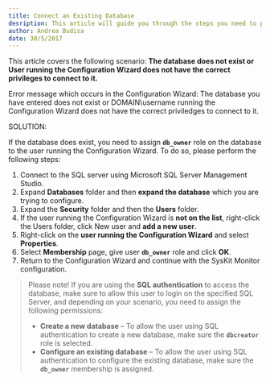 ```yaml
---
title: Connect an Existing Database
desription: This article will guide you through the steps you need to perform to allow the user running the Configuration Wizard to configure the existing database and the service account.
author: Andrea Budisa
date: 30/5/2017
---
```

This article covers the following scenario: __The database does not exist or User running the Configuration Wizard does not have the correct privileges to connect to it.__

Error message which occurs in the Configuration Wizard: The database you have entered does not exist or DOMAIN\username running the Configuration Wizard does not have the correct priviledges to connect to it.

SOLUTION:

If the database does exist, you need to assign __`db_owner`__ role on the database to the user running the Configuration Wizard. To do so, please perform the following steps:

1. Connect to the SQL server using Microsoft SQL Server Management Studio.
2. Expand __Databases__ folder and then __expand the database__ which you are trying to configure.
3. Expand the __Security__ folder and then the __Users__ folder.
4. If the user running the Configuration Wizard is __not on the list__, right-click the Users folder, click New user and __add a new user__.
5. Right-click on the __user running the Configuration Wizard__ and select __Properties__.
6. Select __Membership__ page, give user __`db_owner`__ role and click __OK__.
7. Return to the Configuration Wizard and continue with the SysKit Monitor configuration.

> Please note! If you are using the __SQL authentication__ to access the database, make sure to allow this user to login on the specified SQL Server, and depending on your scenario, you need to assign the following permissions:
> + __Create a new database__ – To allow the user using SQL authentication to create a new database, make sure the __`dbcreator`__ role is selected.
> + __Configure an existing database__ – To allow the user using SQL authentication to configure the existing database, make sure the __`db_owner`__ membership is assigned.